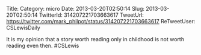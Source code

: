 Title: 
Category: micro
Date: 2013-03-20T02:50:14
Slug: 2013-03-20T02:50:14
TwitterId: 314207221703663617
TweetUrl: https://twitter.com/mark_philpot/status/314207221703663617
ReTweetUser: CSLewisDaily

<i class="fa fa-retweet" aria-hidden="true"></i> It is my opinion that a story worth reading only in childhood is not worth reading even then. #CSLewis